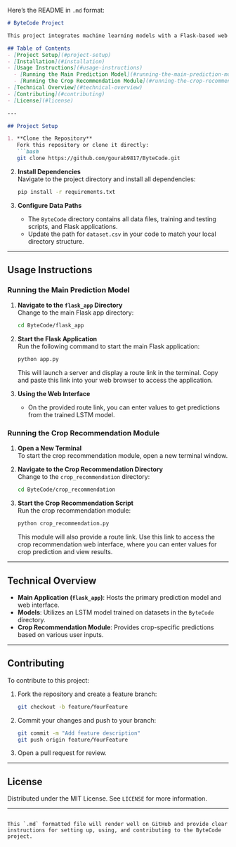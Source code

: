 Here’s the README in `.md` format:

```markdown
# ByteCode Project

This project integrates machine learning models with a Flask-based web interface. It includes modules for general predictions using an LSTM model and a crop recommendation system.

## Table of Contents
- [Project Setup](#project-setup)
- [Installation](#installation)
- [Usage Instructions](#usage-instructions)
  - [Running the Main Prediction Model](#running-the-main-prediction-model)
  - [Running the Crop Recommendation Module](#running-the-crop-recommendation-module)
- [Technical Overview](#technical-overview)
- [Contributing](#contributing)
- [License](#license)

---

## Project Setup

1. **Clone the Repository**  
   Fork this repository or clone it directly:
   ```bash
   git clone https://github.com/gourab9817/ByteCode.git
   ```

2. **Install Dependencies**  
   Navigate to the project directory and install all dependencies:
   ```bash
   pip install -r requirements.txt
   ```

3. **Configure Data Paths**  
   - The `ByteCode` directory contains all data files, training and testing scripts, and Flask applications.
   - Update the path for `dataset.csv` in your code to match your local directory structure.

---

## Usage Instructions

### Running the Main Prediction Model

1. **Navigate to the `flask_app` Directory**  
   Change to the main Flask app directory:
   ```bash
   cd ByteCode/flask_app
   ```

2. **Start the Flask Application**  
   Run the following command to start the main Flask application:
   ```bash
   python app.py
   ```
   This will launch a server and display a route link in the terminal. Copy and paste this link into your web browser to access the application.

3. **Using the Web Interface**  
   - On the provided route link, you can enter values to get predictions from the trained LSTM model.

### Running the Crop Recommendation Module

1. **Open a New Terminal**  
   To start the crop recommendation module, open a new terminal window.

2. **Navigate to the Crop Recommendation Directory**  
   Change to the `crop_recommendation` directory:
   ```bash
   cd ByteCode/crop_recommendation
   ```

3. **Start the Crop Recommendation Script**  
   Run the crop recommendation module:
   ```bash
   python crop_recommendation.py
   ```
   This module will also provide a route link. Use this link to access the crop recommendation web interface, where you can enter values for crop prediction and view results.

---

## Technical Overview

- **Main Application (`flask_app`)**: Hosts the primary prediction model and web interface.
- **Models**: Utilizes an LSTM model trained on datasets in the `ByteCode` directory.
- **Crop Recommendation Module**: Provides crop-specific predictions based on various user inputs.

---

## Contributing

To contribute to this project:

1. Fork the repository and create a feature branch:
   ```bash
   git checkout -b feature/YourFeature
   ```
2. Commit your changes and push to your branch:
   ```bash
   git commit -m "Add feature description"
   git push origin feature/YourFeature
   ```
3. Open a pull request for review.

---

## License

Distributed under the MIT License. See `LICENSE` for more information.

---
```

This `.md` formatted file will render well on GitHub and provide clear instructions for setting up, using, and contributing to the ByteCode project.

